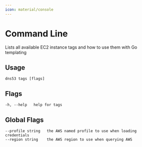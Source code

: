 ```yaml
---
icon: material/console
---
```


# Command Line

Lists all available EC2 instance tags and how to use them with Go templating

## Usage

```text
dns53 tags [flags]
```

## Flags

```text
-h, --help   help for tags
```

## Global Flags

```text
--profile string   the AWS named profile to use when loading credentials
--region string    the AWS region to use when querying AWS
```
